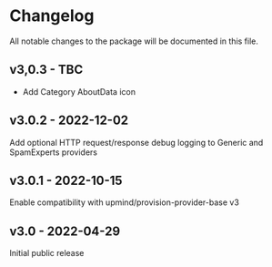# Changelog

All notable changes to the package will be documented in this file.

## v3,0.3 - TBC

- Add Category AboutData icon

## v3.0.2 - 2022-12-02

Add optional HTTP request/response debug logging to Generic and SpamExperts providers

## v3.0.1 - 2022-10-15

Enable compatibility with upmind/provision-provider-base v3

## v3.0 - 2022-04-29

Initial public release
